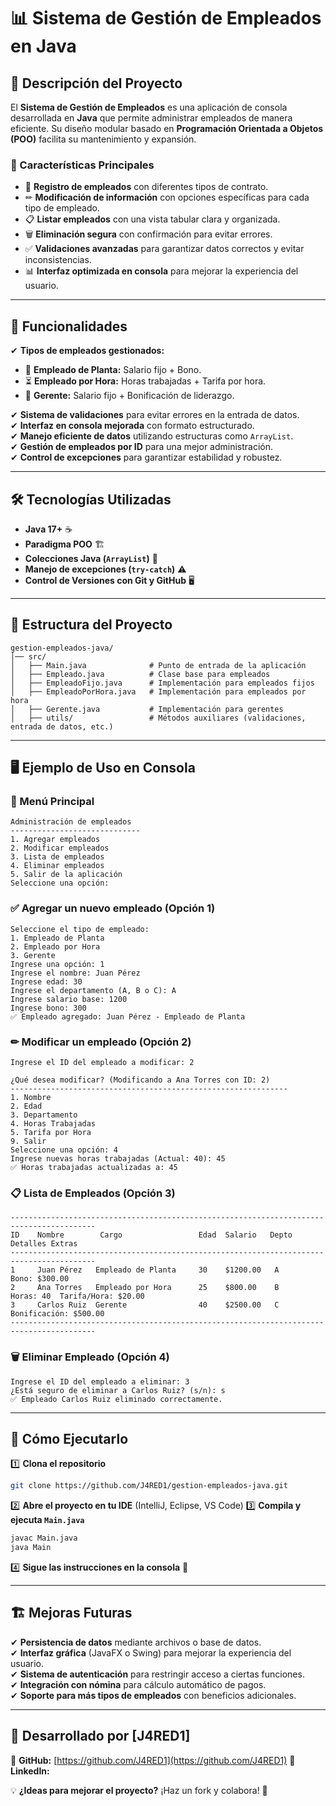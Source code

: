 # 📊 Sistema de Gestión de Empleados en Java

## 📌 Descripción del Proyecto
El **Sistema de Gestión de Empleados** es una aplicación de consola desarrollada en **Java** que permite administrar empleados de manera eficiente. Su diseño modular basado en **Programación Orientada a Objetos (POO)** facilita su mantenimiento y expansión. 

### 🌟 Características Principales
- 📌 **Registro de empleados** con diferentes tipos de contrato.
- ✏ **Modificación de información** con opciones específicas para cada tipo de empleado.
- 📋 **Listar empleados** con una vista tabular clara y organizada.
- 🗑 **Eliminación segura** con confirmación para evitar errores.
- ✅ **Validaciones avanzadas** para garantizar datos correctos y evitar inconsistencias.
- 📊 **Interfaz optimizada en consola** para mejorar la experiencia del usuario.

---

## 🚀 Funcionalidades

✔ **Tipos de empleados gestionados:**

- 🏢 **Empleado de Planta:** Salario fijo + Bono.  
- ⏳ **Empleado por Hora:** Horas trabajadas + Tarifa por hora.  
- 🎯 **Gerente:** Salario fijo + Bonificación de liderazgo.  

✔ **Sistema de validaciones** para evitar errores en la entrada de datos.  
✔ **Interfaz en consola mejorada** con formato estructurado.  
✔ **Manejo eficiente de datos** utilizando estructuras como `ArrayList`.  
✔ **Gestión de empleados por ID** para una mejor administración.  
✔ **Control de excepciones** para garantizar estabilidad y robustez.  


---

## 🛠️ Tecnologías Utilizadas

- **Java 17+** ☕
- **Paradigma POO** 🏗️
- **Colecciones Java (`ArrayList`)** 📂
- **Manejo de excepciones (`try-catch`)** ⚠️
- **Control de Versiones con Git y GitHub** 🖥️

---

## 📂 Estructura del Proyecto

```plaintext
gestion-empleados-java/
│── src/
│   ├── Main.java              # Punto de entrada de la aplicación
│   ├── Empleado.java          # Clase base para empleados
│   ├── EmpleadoFijo.java      # Implementación para empleados fijos
│   ├── EmpleadoPorHora.java   # Implementación para empleados por hora
│   ├── Gerente.java           # Implementación para gerentes
│   ├── utils/                 # Métodos auxiliares (validaciones, entrada de datos, etc.)
```

---

## 🖥️ Ejemplo de Uso en Consola

### 📌 Menú Principal
```plaintext
Administración de empleados
-----------------------------
1. Agregar empleados
2. Modificar empleados
3. Lista de empleados
4. Eliminar empleados
5. Salir de la aplicación
Seleccione una opción:
```

### ✅ Agregar un nuevo empleado (Opción 1)
```plaintext
Seleccione el tipo de empleado:
1. Empleado de Planta
2. Empleado por Hora
3. Gerente
Ingrese una opción: 1
Ingrese el nombre: Juan Pérez
Ingrese edad: 30
Ingrese el departamento (A, B o C): A
Ingrese salario base: 1200
Ingrese bono: 300
✅ Empleado agregado: Juan Pérez - Empleado de Planta
```

### ✏ Modificar un empleado (Opción 2)
```plaintext
Ingrese el ID del empleado a modificar: 2

¿Qué desea modificar? (Modificando a Ana Torres con ID: 2)
--------------------------------------------------------------
1. Nombre
2. Edad
3. Departamento
4. Horas Trabajadas
5. Tarifa por Hora
9. Salir
Seleccione una opción: 4
Ingrese nuevas horas trabajadas (Actual: 40): 45
✅ Horas trabajadas actualizadas a: 45
```

### 📋 Lista de Empleados (Opción 3)
```plaintext
-----------------------------------------------------------------------------------------
ID    Nombre        Cargo                 Edad  Salario   Depto   Detalles Extras
-----------------------------------------------------------------------------------------
1     Juan Pérez   Empleado de Planta     30    $1200.00   A      Bono: $300.00
2     Ana Torres   Empleado por Hora      25    $800.00    B      Horas: 40  Tarifa/Hora: $20.00
3     Carlos Ruiz  Gerente                40    $2500.00   C      Bonificación: $500.00
-----------------------------------------------------------------------------------------
```

### 🗑️ Eliminar Empleado (Opción 4)
```plaintext
Ingrese el ID del empleado a eliminar: 3
¿Está seguro de eliminar a Carlos Ruiz? (s/n): s
✅ Empleado Carlos Ruiz eliminado correctamente.
```

---

## 📌 Cómo Ejecutarlo

1️⃣ **Clona el repositorio**
```bash
git clone https://github.com/J4RED1/gestion-empleados-java.git
```
2️⃣ **Abre el proyecto en tu IDE** (IntelliJ, Eclipse, VS Code)
3️⃣ **Compila y ejecuta `Main.java`**
```bash
javac Main.java
java Main
```
4️⃣ **Sigue las instrucciones en la consola** 📜

---

## 🏗️ Mejoras Futuras

✔ **Persistencia de datos** mediante archivos o base de datos.  
✔ **Interfaz gráfica** (JavaFX o Swing) para mejorar la experiencia del usuario.  
✔ **Sistema de autenticación** para restringir acceso a ciertas funciones.  
✔ **Integración con nómina** para cálculo automático de pagos.  
✔ **Soporte para más tipos de empleados** con beneficios adicionales.  


---

## 🚀 Desarrollado por [J4RED1]
📌 **GitHub:** [https://github.com/J4RED1](https://github.com/J4RED1)
📌 **LinkedIn:**

💡 **¿Ideas para mejorar el proyecto?** ¡Haz un fork y colabora! 🎯
